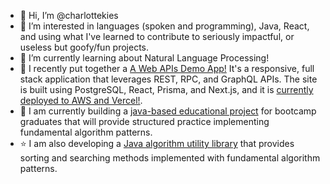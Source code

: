 - 👋 Hi, I’m @charlottekies
- :orange_heart: I’m interested in languages (spoken and programming), Java, React, and using what I've learned to contribute to seriously impactful, or useless but goofy/fun projects.
- :school: I’m currently learning about Natural Language Processing!
- :hammer: I recently put together a [A Web APIs Demo App!](https://github.com/charlottekies/web-apis-demo) It's a responsive, full stack application that leverages REST, RPC, and GraphQL APIs. The site is built using PostgreSQL, React, Prisma, and Next.js, and it is [currently deployed to AWS and Vercel!](https://web-apis-demo.vercel.app/).
- :abacus: I am currently building a [java-based educational project](https://github.com/charlottekies/algorithms) for bootcamp graduates that will provide structured practice implementing fundamental algorithm patterns.
- ⭐ I am also developing a [Java algorithm utility library](https://github.com/charlottekies/algo-utils) that provides sorting and searching methods implemented with fundamental algorithm patterns.


<!---
charlottekies/charlottekies is a ✨ special ✨ repository because its `README.md` (this file) appears on your GitHub profile.
You can click the Preview link to take a look at your changes.
--->
